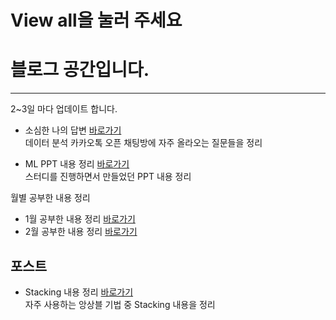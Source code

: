 # View all을 눌러 주세요

# 블로그 공간입니다.

---
2~3일 마다 업데이트 합니다.

- 소심한 나의 답변 [바로가기][소심] <br>
  데이터 분석 카카오톡 오픈 채팅방에 자주 올라오는 질문들을 정리 <br>
 
- ML PPT 내용 정리 [바로가기][MLPT] <br>
  스터디를 진행하면서 만들었던 PPT 내용 정리
  
월별 공부한 내용 정리

- 1월 공부한 내용 정리 [바로가기][1월]
- 2월 공부한 내용 정리 [바로가기][2월]  



## 포스트 

- Stacking 내용 정리 [바로가기][stacking] <br>
  자주 사용하는 앙상블 기법 중 Stacking 내용을 정리

[소심]: https://github.com/eat-toast/eat-toast.github.io/blob/master/_posts/2019-02-01-%20소심한%20나의%20답장.md
[1월]: https://github.com/eat-toast/temp/blob/master/_posts/2019-01-01-%201월%20주차별%20공부내용.md
[2월]: https://github.com/eat-toast/temp/blob/master/_posts/2019-02-01-%202월%20주차별%20공부내용.md
[stacking]: https://github.com/eat-toast/temp/blob/master/_posts/2018-12-24-Staking%20혹은%20Meta모델링%20적용하기.md
[MLPT]: https://github.com/eat-toast/temp/tree/master/ML%20PPT

